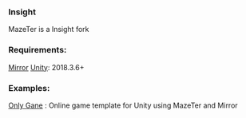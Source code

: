 ### Insight
MazeTer is a Insight fork

### Requirements:
[Mirror](https://github.com/vis2k/Mirror)
[Unity](https://unity.com/fr): 2018.3.6+

### Examples:
[Only Gane](https://github.com/PsarTech-Shorii/Only-Gane) : Online game template for Unity using MazeTer and Mirror
